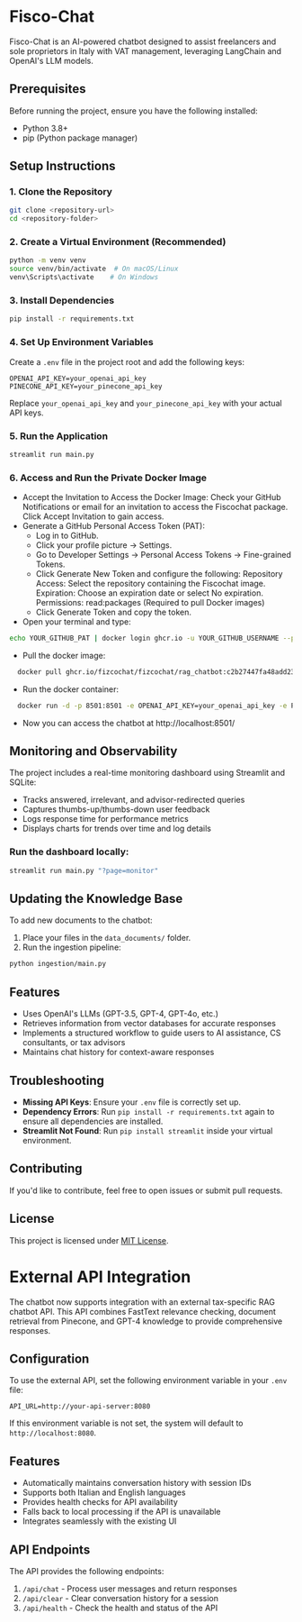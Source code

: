 # Fisco-Chat

Fisco-Chat is an AI-powered chatbot designed to assist freelancers and sole proprietors in Italy with VAT management, leveraging LangChain and OpenAI's LLM models. 

## Prerequisites

Before running the project, ensure you have the following installed:
- Python 3.8+
- pip (Python package manager)

## Setup Instructions

### 1. Clone the Repository
```bash
git clone <repository-url>
cd <repository-folder>
```

### 2. Create a Virtual Environment (Recommended)
```bash
python -m venv venv
source venv/bin/activate  # On macOS/Linux
venv\Scripts\activate    # On Windows
```

### 3. Install Dependencies
```bash
pip install -r requirements.txt
```

### 4. Set Up Environment Variables
Create a `.env` file in the project root and add the following keys:
```
OPENAI_API_KEY=your_openai_api_key
PINECONE_API_KEY=your_pinecone_api_key
```
Replace `your_openai_api_key` and `your_pinecone_api_key` with your actual API keys.

### 5. Run the Application
```bash
streamlit run main.py
```

### 6.  Access and Run the Private Docker Image

- Accept the Invitation to Access the Docker Image: Check your GitHub Notifications or email for an invitation to access the Fiscochat package. Click Accept Invitation to gain access.
- Generate a GitHub Personal Access Token (PAT):
  - Log in to GitHub.
  - Click your profile picture → Settings.
  - Go to Developer Settings → Personal Access Tokens → Fine-grained Tokens.
  - Click Generate New Token and configure the following: Repository Access: Select the repository containing the Fiscochat image. Expiration: Choose an expiration date or select No expiration. Permissions: read:packages (Required to pull Docker images)
  - Click Generate Token and copy the token.
- Open your terminal and type:
```bash
echo YOUR_GITHUB_PAT | docker login ghcr.io -u YOUR_GITHUB_USERNAME --password-stdin
```
- Pull the docker image:
```bash
  docker pull ghcr.io/fizcochat/fizcochat/rag_chatbot:c2b27447fa48add23da1b773804833be4615e251
  ```
- Run the docker container:
```bash  
  docker run -d -p 8501:8501 -e OPENAI_API_KEY=your_openai_api_key -e PINECONE_API_KEY=your_pinecone_api_key ghcr.io/fizcochat/fizcochat/rag_chatbot:latest
```
- Now you can access the chatbot at http://localhost:8501/

## Monitoring and Observability

The project includes a real-time monitoring dashboard using Streamlit and SQLite:

- Tracks answered, irrelevant, and advisor-redirected queries
- Captures thumbs-up/thumbs-down user feedback
- Logs response time for performance metrics
- Displays charts for trends over time and log details

### Run the dashboard locally:
```bash
streamlit run main.py "?page=monitor"
```

## Updating the Knowledge Base
To add new documents to the chatbot:

1. Place your files in the `data_documents/` folder.
2. Run the ingestion pipeline:

```bash
python ingestion/main.py
```

## Features
- Uses OpenAI's LLMs (GPT-3.5, GPT-4, GPT-4o, etc.)
- Retrieves information from vector databases for accurate responses
- Implements a structured workflow to guide users to AI assistance, CS consultants, or tax advisors
- Maintains chat history for context-aware responses

## Troubleshooting
- **Missing API Keys**: Ensure your `.env` file is correctly set up.
- **Dependency Errors**: Run `pip install -r requirements.txt` again to ensure all dependencies are installed.
- **Streamlit Not Found**: Run `pip install streamlit` inside your virtual environment.

## Contributing
If you'd like to contribute, feel free to open issues or submit pull requests.

## License
This project is licensed under [MIT License](LICENSE).

# External API Integration

The chatbot now supports integration with an external tax-specific RAG chatbot API. This API combines FastText relevance checking, document retrieval from Pinecone, and GPT-4 knowledge to provide comprehensive responses.

## Configuration

To use the external API, set the following environment variable in your `.env` file:

```
API_URL=http://your-api-server:8080
```

If this environment variable is not set, the system will default to `http://localhost:8080`.

## Features

- Automatically maintains conversation history with session IDs
- Supports both Italian and English languages
- Provides health checks for API availability
- Falls back to local processing if the API is unavailable
- Integrates seamlessly with the existing UI

## API Endpoints

The API provides the following endpoints:

1. `/api/chat` - Process user messages and return responses
2. `/api/clear` - Clear conversation history for a session
3. `/api/health` - Check the health and status of the API
